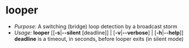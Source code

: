 # looper
* _Purpose:_ A switching (bridge) loop detection by a broadcast storm
* _Usage:_ **looper** [[**-s**|**--silent** [deadline]] | [**-v**|**--verbose**] | [**-h**|**--help**]]
  **deadline** is a timeout, in seconds, before looper exits (in silent mode)
